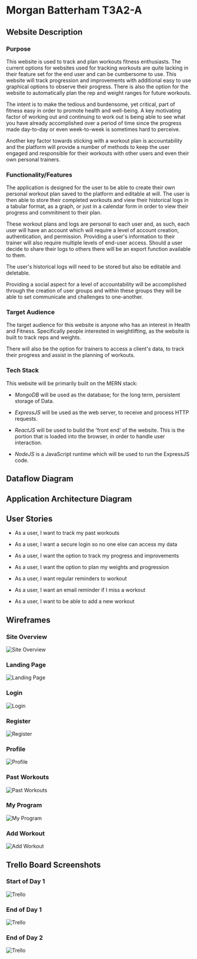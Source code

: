 # Morgan Batterham T3A2-A

## Website Description

### Purpose

This website is used to track and plan workouts fitness enthusiasts. The current options for websites used for tracking workouts are quite lacking in their feature set for the end user and can be cumbersome to use. This website will track progression and improvements with additional easy to use graphical options to observe their progress. There is also the option for the website to automatically plan the rep and weight ranges for future workouts. 

The intent is to make the tedious and burdensome, yet critical, part of fitness easy in order to promote health and well-being. A key motivating factor of working out and continuing to work out is being able to see what you have already accomplished over a period of time since the progress made day-to-day or even week-to-week is sometimes hard to perceive.

Another key factor towards sticking with a workout plan is accountability and the platform will provide a number of methods to keep the user engaged and responsible for their workouts with other users and even their own personal trainers.

### Functionality/Features

The application is designed for the user to be able to create their own personal workout plan saved to the platform and editable at will. The user is then able to store their completed workouts and view their historical logs in a tabular format, as a graph, or just in a calendar form in order to view their progress and commitment to their plan.

These workout plans and logs are personal to each user and, as such, each user will have an account which will require a level of account creation, authentication, and permission. Providing a user's information to their trainer will also require multiple levels of end-user access. Should a user decide to share their logs to others there will be an export function available to them.

The user's historical logs will need to be stored but also be editable and deletable.

Providing a social aspect for a level of accountability will be accomplished through the creation of user groups and within these groups they will be able to set communicate and challenges to one-another. 

### Target Audience

The target audience for this website is anyone who has an interest in Health and Fitness. Specifically people interested in weightlifting, as the website is built to track reps and weights.

There will also be the option for trainers to access a client's data, to track their progress and assist in the planning of workouts. 

### Tech Stack

This website will be primarily built on the MERN stack:

- *MongoDB* will be used as the database; for the long term, persistent storage of Data.

- *ExpressJS* will be used as the web server, to receive and process HTTP requests.

- *ReactJS* will be used to build the 'front end' of the website. This is the portion that is loaded into the browser, in order to handle user interaction.

- *NodeJS* is a JavaScript runtime which will be used to run the ExpressJS code.

## Dataflow Diagram



## Application Architecture Diagram



## User Stories

- As a user, I want to track my past workouts

- As a user, I want a secure login so no one else can access my data

- As a user, I want the option to track my progress and improvements

- As a user, I want the option to plan my weights and progression

- As a user, I want regular reminders to workout

- As a user, I want an email reminder if I miss a workout

- As a user, I want to be able to add a new workout

## Wireframes

### Site Overview
![Site Overview](docs/WF1.png)
### Landing Page
![Landing Page](docs/WF2.png)
### Login
![Login](docs/WF3.png)
### Register
![Register](docs/WF4.png)
### Profile
![Profile](docs/WF5.png)
### Past Workouts
![Past Workouts](docs/WF6.png)
### My Program
![My Program](docs/WF7.png)
### Add Workout
![Add Workout](docs/WF7.png)

## Trello Board Screenshots

### Start of Day 1
![Trello](docs/TB1.png)

### End of Day 1
![Trello](docs/TB2.png)

### End of Day 2
![Trello](docs/TB3.png)